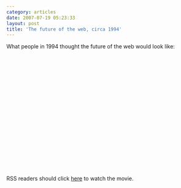 ```yaml
---
category: articles
date: 2007-07-19 05:23:33
layout: post
title: 'The future of the web, circa 1994'
---
```


<p>What people in 1994 thought the future of the web would look like:</p>

<iframe title="The future of the web, circa 1994" width="480" height="300" data-src="//www.youtube.com/embed/-1l6aBgX5UY" frameborder="0" allowfullscreen></iframe>

<p>RSS readers should click <a href="//joaobordalo.com/articles/2007/07/19/the-future-of-the-web-circa-1994">here</a> to watch the movie.</p>

